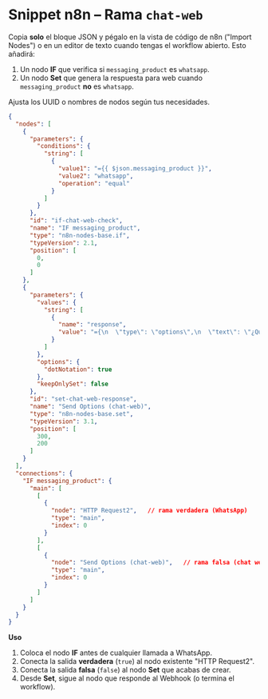 # Snippet n8n – Rama `chat-web`

Copia **solo** el bloque JSON y pégalo en la vista de código de n8n ("Import Nodes") o en un editor de texto cuando tengas el workflow abierto.  Esto añadirá:

1. Un nodo **IF** que verifica si `messaging_product` es `whatsapp`.
2. Un nodo **Set** que genera la respuesta para web cuando `messaging_product` **no** es `whatsapp`.

Ajusta los UUID o nombres de nodos según tus necesidades.

```json
{
  "nodes": [
    {
      "parameters": {
        "conditions": {
          "string": [
            {
              "value1": "={{ $json.messaging_product }}",
              "value2": "whatsapp",
              "operation": "equal"
            }
          ]
        }
      },
      "id": "if-chat-web-check",
      "name": "IF messaging_product",
      "type": "n8n-nodes-base.if",
      "typeVersion": 2.1,
      "position": [
        0,
        0
      ]
    },
    {
      "parameters": {
        "values": {
          "string": [
            {
              "name": "response",
              "value": "={\n  \"type\": \"options\",\n  \"text\": \"¿Qué te gustaría hacer?\\n\\n1️⃣ Reservar\\n2️⃣ Actualizar precio\",\n  \"buttons\": [\n    { \"id\": \"Booking\", \"title\": \"Reservar\" },\n    { \"id\": \"priceUpdate\", \"title\": \"Actualizar precio\" }\n  ]\n}"
            }
          ]
        },
        "options": {
          "dotNotation": true
        },
        "keepOnlySet": false
      },
      "id": "set-chat-web-response",
      "name": "Send Options (chat-web)",
      "type": "n8n-nodes-base.set",
      "typeVersion": 3.1,
      "position": [
        300,
        200
      ]
    }
  ],
  "connections": {
    "IF messaging_product": {
      "main": [
        [
          {
            "node": "HTTP Request2",   // rama verdadera (WhatsApp)
            "type": "main",
            "index": 0
          }
        ],
        [
          {
            "node": "Send Options (chat-web)",   // rama falsa (chat web)
            "type": "main",
            "index": 0
          }
        ]
      ]
    }
  }
}
```

**Uso**
1. Coloca el nodo **IF** antes de cualquier llamada a WhatsApp.
2. Conecta la salida **verdadera** (`true`) al nodo existente "HTTP Request2".
3. Conecta la salida **falsa** (`false`) al nodo **Set** que acabas de crear.
4. Desde **Set**, sigue al nodo que responde al Webhook (o termina el workflow).
